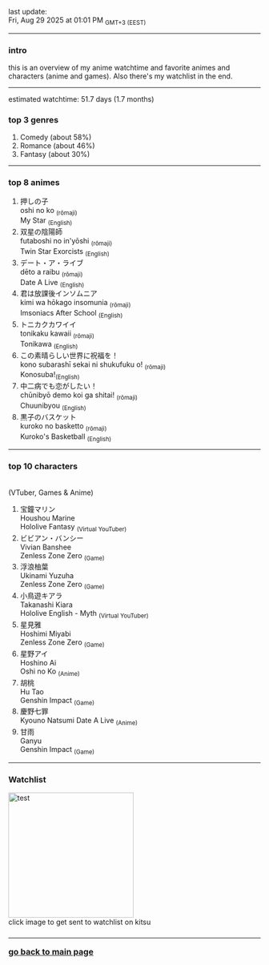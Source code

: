 last update: <br/> Fri, Aug 29 2025 at 01:01 PM <sub>GMT+3 (EEST)</sub><br/><hr/>

<h3> intro </h3>
this is an overview of my anime watchtime and favorite animes and characters (anime and games). Also there's my watchlist in the end.
<hr/>

estimated watchtime: 51.7 days (1.7 months)
<h3> top 3 genres </h3>
  <ol>
    <li>Comedy (about 58%)</li>
    <li>Romance (about 46%)</li>
    <li>Fantasy (about 30%)</li>
  </ol>
<hr/>

<h3>top 8 animes</h3>
<ol>
  <li>押しの子 <br/>
    oshi no ko <sub>(rōmaji)</sub><br/>
    My Star <sub>(English)</sub>
  </li>
  <li>
    双星の陰陽師 <br/>
    futaboshi no in'yōshi <sub>(rōmaji)</sub><br/>
    Twin Star Exorcists <sub>(English)</sub>
  </li>
  <li>
    デート・ア・ライブ <br/>
    dēto a raibu <sub>(rōmaji)</sub><br/>
    Date A Live <sub>(English)</sub>
  </li>
  <li>
    君は放課後インソムニア <br/>
    kimi wa hōkago insomunia <sub>(rōmaji)</sub><br/>
    Imsoniacs After School <sub>(English)</sub>
  </li>
  <li>
    トニカクカワイイ　<br/>
    tonikaku kawaii <sub>(rōmaji)</sub><br/>
    Tonikawa <sub>(English)</sub>
  </li>
  <li>
    この素晴らしい世界に祝福を！ <br/>
    kono subarashī sekai ni shukufuku o! <sub>(rōmaji)</sub><br/>
    Konosuba!<sub>(English)</sub>
  </li>
  <li>
    中二病でも恋がしたい！ <br/>
    chūnibyō demo koi ga shitai! <sub>(rōmaji)</sub><br/>
    Chuunibyou <sub>(English)</sub>
  </li>
  <li>
    黒子のバスケット <br/>
    kuroko no basketto <sub>(rōmaji)</sub><br/>
    Kuroko's Basketball <sub>(English)</sub>
  </li>
</ol>
<hr/>

<h3>top 10 characters</h3><br/>
(VTuber, Games & Anime)<br/>

<ol>
  <li>
    宝鐘マリン <br/>
    Houshou Marine <br/>
    Hololive Fantasy <sub>(Virtual YouTuber)</sub>
  </li>
  <li>
    ビビアン・バンシー <br/>
    Vivian Banshee <br/>
    Zenless Zone Zero <sub>(Game)</sub>
  </li>
  <li>
    浮浪柚葉 <br/>
    Ukinami Yuzuha <br/>
    Zenless Zone Zero <sub>(Game)</sub>
  </li>
  <li>
    小鳥遊キアラ <br/>
    Takanashi Kiara <br/>
    Hololive English - Myth <sub>(Virtual YouTuber)</sub>
  </li>
  <li>
    星見雅 <br/>
    Hoshimi Miyabi <br/>
    Zenless Zone Zero <sub>(Game)</sub>
  </li>
  <li>
    星野アイ <br/>
    Hoshino Ai <br/>
    Oshi no Ko <sub>(Anime)</sub>
  <li>
    胡桃 <br/>
    Hu Tao <br/>
    Genshin Impact <sub>(Game)</sub>
  </li>
  <li>
    慶野七罪 <br/>
    Kyouno Natsumi
    Date A Live <sub>(Anime)</sub>
  </li>
  <li>
    甘雨 <br/>
    Ganyu <br/>
    Genshin Impact <sub>(Game)</sub>
  </li>
</ol>
<hr/>

<h3> Watchlist </h3>
  <div class="container">
    <a href="https://kitsu.io/users/nekomata_mottsii/library">
      <img src="https://c.tenor.com/geGFxXPcbfkAAAAS/chuunibyou-smug.gif" width="250" height="250" alt="test" class="image">
      <div class="overlay">
    </a>
  </div>
 click image to get sent to watchlist on kitsu
  <h3/><hr/>

  <a href="https://github.com/nekomata_mottsii">go back to main page</a>
